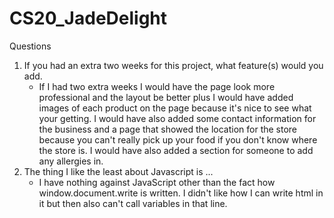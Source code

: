 # CS20_JadeDelight

Questions
1. If you had an extra two weeks for this project, what feature(s) would you add.
   - If I had two extra weeks I would have the page look more professional and 
     the layout be better plus I would have added images of each product on the 
     page because it's nice to see what your getting. I would have also added some 
     contact information for the business and a page that showed the location for 
     the store because you can't really pick up your food if you don't know where 
     the store is. I would have also added a section for someone to add any 
     allergies in.
2. The thing I like the least about Javascript is ...
   - I have nothing against JavaScript other than the fact how 
     window.document.write is written. I didn't like how I can 
     write html in it but then also can't call variables in that line.